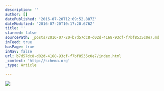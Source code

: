 ```yaml
---
description: ''
author: []
datePublished: '2016-07-20T12:09:52.887Z'
dateModified: '2016-07-20T10:17:20.676Z'
title: ''
starred: false
sourcePath: _posts/2016-07-20-b7d57dc8-d02d-4168-93cf-f7bf8535c0e7.md
inFeed: true
hasPage: true
inNav: false
url: b7d57dc8-d02d-4168-93cf-f7bf8535c0e7/index.html
_context: 'http://schema.org'
_type: Article

---
```

![](https://the-grid-user-content.s3-us-west-2.amazonaws.com/9b7add61-fd71-4963-8a40-45420c5a5b3b.png)